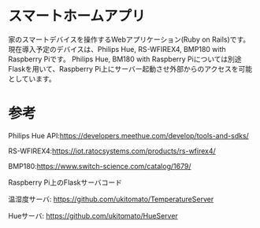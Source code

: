 # スマートホームアプリ

家のスマートデバイスを操作するWebアプリケーション(Ruby on Rails)です。
現在導入予定のデバイスは、Philips Hue, RS-WFIREX4, BMP180 with Raspberry Piです。
Philips Hue,  BM180 with Raspberry Piについては別途Flaskを用いて、Raspberry Pi上にサーバー起動させ外部からのアクセスを可能としています。


# 参考
Philips Hue API:https://developers.meethue.com/develop/tools-and-sdks/

RS-WFIREX4:https://iot.ratocsystems.com/products/rs-wfirex4/

BMP180:https://www.switch-science.com/catalog/1679/

Raspberry Pi上のFlaskサーバコード

温湿度サーバ: https://github.com/ukitomato/TemperatureServer

Hueサーバ: https://github.com/ukitomato/HueServer